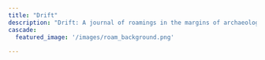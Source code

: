 ```yaml
---
title: "Drift"
description: "Drift: A journal of roamings in the margins of archaeology"
cascade:
  featured_image: '/images/roam_background.png'
 
---
```


